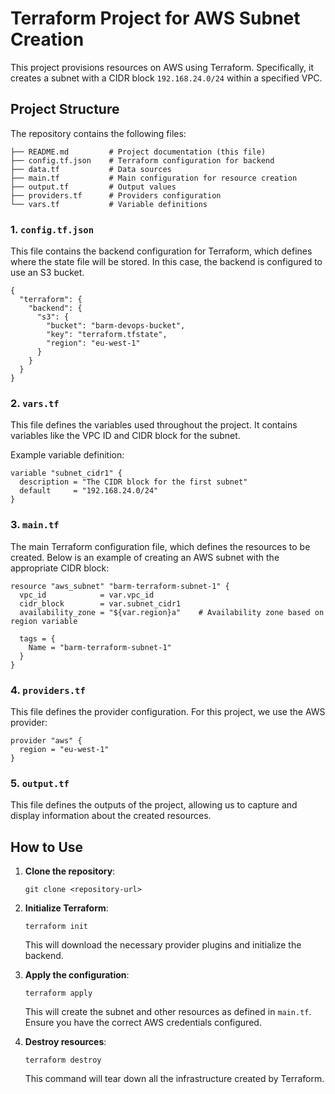 # Terraform Project for AWS Subnet Creation

This project provisions resources on AWS using Terraform. Specifically, it creates a subnet with a CIDR block `192.168.24.0/24` within a specified VPC.

## Project Structure

The repository contains the following files:

```
├── README.md         # Project documentation (this file)
├── config.tf.json    # Terraform configuration for backend
├── data.tf           # Data sources
├── main.tf           # Main configuration for resource creation
├── output.tf         # Output values
├── providers.tf      # Providers configuration
└── vars.tf           # Variable definitions
```

### 1. `config.tf.json`
This file contains the backend configuration for Terraform, which defines where the state file will be stored. In this case, the backend is configured to use an S3 bucket.

```
{
  "terraform": {
    "backend": {
      "s3": {
        "bucket": "barm-devops-bucket",
        "key": "terraform.tfstate",
        "region": "eu-west-1"
      }
    }
  }
}
```

### 2. `vars.tf`
This file defines the variables used throughout the project. It contains variables like the VPC ID and CIDR block for the subnet.

Example variable definition:
```
variable "subnet_cidr1" {
  description = "The CIDR block for the first subnet"
  default     = "192.168.24.0/24"
}
```

### 3. `main.tf`
The main Terraform configuration file, which defines the resources to be created. Below is an example of creating an AWS subnet with the appropriate CIDR block:

```
resource "aws_subnet" "barm-terraform-subnet-1" {
  vpc_id            = var.vpc_id
  cidr_block        = var.subnet_cidr1
  availability_zone = "${var.region}a"    # Availability zone based on region variable
  
  tags = {
    Name = "barm-terraform-subnet-1"
  }
}
```

### 4. `providers.tf`
This file defines the provider configuration. For this project, we use the AWS provider:

```
provider "aws" {
  region = "eu-west-1"
}
```

### 5. `output.tf`
This file defines the outputs of the project, allowing us to capture and display information about the created resources.

## How to Use

1. **Clone the repository**:
   ```
   git clone <repository-url>
   ```

2. **Initialize Terraform**:
   ```
   terraform init
   ```

   This will download the necessary provider plugins and initialize the backend.

3. **Apply the configuration**:
   ```
   terraform apply
   ```

   This will create the subnet and other resources as defined in `main.tf`. Ensure you have the correct AWS credentials configured.

4. **Destroy resources**:
   ```
   terraform destroy
   ```

   This command will tear down all the infrastructure created by Terraform.
